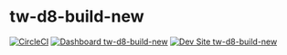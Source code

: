 # tw-d8-build-new

[![CircleCI](https://circleci.com/gh/twooten/tw-d8-build-new.svg?style=shield)](https://circleci.com/gh/twooten/tw-d8-build-new)
[![Dashboard tw-d8-build-new](https://img.shields.io/badge/dashboard-tw_d8_build_new-yellow.svg)](https://dashboard.pantheon.io/sites/d27056ff-178f-437d-b1be-180d90c13d27#dev/code)
[![Dev Site tw-d8-build-new](https://img.shields.io/badge/site-tw_d8_build_new-blue.svg)](http://dev-tw-d8-build-new.pantheonsite.io/)
